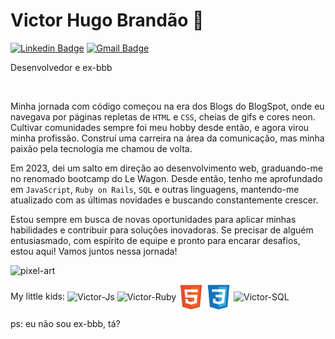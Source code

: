 ### 
# <h1>Victor Hugo Brandão 👋 </h1> 
[![Linkedin Badge](https://img.shields.io/badge/-Victor%20Hugo-986DFF?style=flat-square&logo=Linkedin&logoColor=white&link=https://www.linkedin.com/in/victorhugobrandao/)](https://www.linkedin.com/in/victorhugobrandao) [![Gmail Badge](https://img.shields.io/badge/-victor_brandao@ymail.com-986DFF?style=flat-square&logo=Gmail&logoColor=white&link=mailto:victor_brandao@ymail.com)](mailto:victor_brandao@ymail.com) <p>
Desenvolvedor e ex-bbb 
<div style="display: inline_block"><br>
<p>Minha jornada com código começou na era dos Blogs do BlogSpot, onde eu navegava por páginas repletas de <code>HTML</code> e <code>CSS</code>, cheias de gifs e cores neon. Cultivar comunidades sempre foi meu hobby desde então, e agora virou minha profissão. Construí uma carreira na área da comunicação, mas minha paixão pela tecnologia me chamou de volta.</p>

<p>Em 2023, dei um salto em direção ao desenvolvimento web, graduando-me no renomado bootcamp do Le Wagon. Desde então, tenho me aprofundado em <code>JavaScript</code>, <code>Ruby on Rails</code>, <code>SQL</code> e outras linguagens, mantendo-me atualizado com as últimas novidades e buscando constantemente crescer.</p>

<p>Estou sempre em busca de novas oportunidades para aplicar minhas habilidades e contribuir para soluções inovadoras. Se precisar de alguém entusiasmado, com espírito de equipe e pronto para encarar desafios, estou aqui! Vamos juntos nessa jornada!</p>
<img src="https://www.icegif.com/wp-content/uploads/2021/09/icegif-9.gif" alt="pixel-art" width="300">

My little kids:
  <img align="center" alt="Victor-Js" height="40" width="40" src="https://cdn-icons-png.flaticon.com/512/919/919842.png">
  <img align="center" alt="Victor-Ruby" height="40" width="40" src="https://cdn-icons-png.flaticon.com/512/5968/5968292.png">
  <img align="center" alt="Victor-HTML" height="40" width="40" src="https://raw.githubusercontent.com/devicons/devicon/master/icons/html5/html5-original.svg">
  <img align="center" alt="Victor-CSS" height="40" width="40" src="https://raw.githubusercontent.com/devicons/devicon/master/icons/css3/css3-original.svg">
  <img align="center" alt="Victor-SQL" height="40" width="40" src="https://cdn-icons-png.flaticon.com/512/5815/5815478.png">
</body>
<p>
<p>
  
</p></p>
ps: eu não sou ex-bbb, tá?
<!--
**vhsbrandao/vhsbrandao** is a ✨ _special_ ✨ repository because its `README.md` (this file) appears on your GitHub profile.

Here are some ideas to get you started:

- 🔭 I’m currently working on ...
- 🌱 I’m currently learning ...
- 👯 I’m looking to collaborate on ...
- 🤔 I’m looking for help with ...
- 💬 Ask me about ...
- 📫 How to reach me: ...
- 😄 Pronouns: ...
- ⚡ Fun fact: ...[![Linkedin Badge](https://img.shields.io/badge/-Iuri%20Silva-986DFF?style=flat-square&logo=Linkedin&logoColor=white&link=https://www.linkedin.com/in/victorhugobrandao/)](https://www.linkedin.com/in/victorhugobrandao) 
[![Gmail Badge](https://img.shields.io/badge/-iuricold99@gmail.com-986DFF?style=flat-square&logo=Gmail&logoColor=white&link=mailto:victor_brandao@ymail.com)](mailto:victor_brandao@ymail.com)
-->
